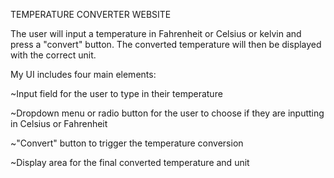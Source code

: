 TEMPERATURE CONVERTER WEBSITE

The user will input a temperature in Fahrenheit or
Celsius or kelvin and press a "convert" button. The converted
temperature will then be displayed with the correct unit.

My UI includes four main elements:

~Input field for the user to type in their temperature

~Dropdown menu or radio button for the user to choose if they are inputting in Celsius or Fahrenheit

~"Convert" button to trigger the temperature conversion

~Display area for the final converted temperature and unit
